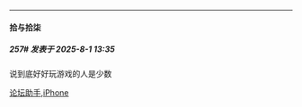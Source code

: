 ﻿
*****

####  拾与拾柒  
##### 257#       发表于 2025-8-1 13:35

说到底好好玩游戏的人是少数

[论坛助手,iPhone](https://stage1st.com/2b//forum.php?mod=viewthread&amp;tid=2029836)

